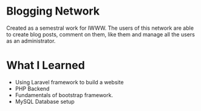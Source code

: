 # Blogging Network
Created as a semestral work for IWWW. The users of this network are able to create blog posts, comment on them, like them and manage all the users as an administrator.

# What I Learned

* Using Laravel framework to build a website
* PHP Backend
* Fundamentals of bootstrap framework.
* MySQL Database setup 
